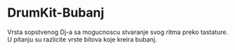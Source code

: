 # DrumKit-Bubanj
Vrsta sopstvenog Dj-a sa mogucnoscu stvaranje svog ritma preko tastature. U pitanju su razlicite vrste bitova koje kreira bubanj.
